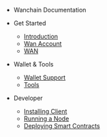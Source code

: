 - Wanchain Documentation

- Get Started
  - [Introduction](Introduction.md)
  - [Wan Account](wan-account.md)
  - [WAN](wan.md)
- Wallet & Tools
  - [Wallet Support](wallet-support.md)
  - [Tools](tools.md)
- Developer
  - [Installing Client](install-client.md)
  - [Running a Node](wanchain-node.md)
  - [Deploying Smart Contracts](smart-contract.md)